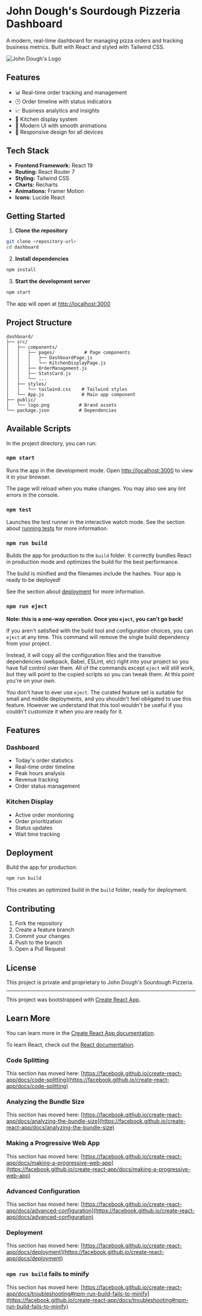 # John Dough's Sourdough Pizzeria Dashboard

A modern, real-time dashboard for managing pizza orders and tracking business metrics. Built with React and styled with Tailwind CSS.

![John Dough's Logo](public/logo.png)

## Features

- 📊 Real-time order tracking and management
- 🕒 Order timeline with status indicators
- 📈 Business analytics and insights
- 🏪 Kitchen display system
- 💫 Modern UI with smooth animations
- 📱 Responsive design for all devices

## Tech Stack

- **Frontend Framework:** React 19
- **Routing:** React Router 7
- **Styling:** Tailwind CSS
- **Charts:** Recharts
- **Animations:** Framer Motion
- **Icons:** Lucide React

## Getting Started

1. **Clone the repository**
```bash
git clone <repository-url>
cd dashboard
```

2. **Install dependencies**
```bash
npm install
```

3. **Start the development server**
```bash
npm start
```
The app will open at [http://localhost:3000](http://localhost:3000)

## Project Structure

```
dashboard/
├── src/
│   ├── components/
│   │   ├── pages/           # Page components
│   │   │   ├── DashboardPage.js
│   │   │   └── KitchenDisplayPage.js
│   │   ├── OrderManagement.js
│   │   ├── StatsCard.js
│   │   └── ...
│   ├── styles/
│   │   └── tailwind.css    # Tailwind styles
│   └── App.js              # Main app component
├── public/
│   └── logo.png           # Brand assets
└── package.json           # Dependencies
```

## Available Scripts

In the project directory, you can run:

### `npm start`

Runs the app in the development mode.
Open [http://localhost:3000](http://localhost:3000) to view it in your browser.

The page will reload when you make changes.
You may also see any lint errors in the console.

### `npm test`

Launches the test runner in the interactive watch mode.
See the section about [running tests](https://facebook.github.io/create-react-app/docs/running-tests) for more information.

### `npm run build`

Builds the app for production to the `build` folder.
It correctly bundles React in production mode and optimizes the build for the best performance.

The build is minified and the filenames include the hashes.
Your app is ready to be deployed!

See the section about [deployment](https://facebook.github.io/create-react-app/docs/deployment) for more information.

### `npm run eject`

**Note: this is a one-way operation. Once you `eject`, you can't go back!**

If you aren't satisfied with the build tool and configuration choices, you can `eject` at any time. This command will remove the single build dependency from your project.

Instead, it will copy all the configuration files and the transitive dependencies (webpack, Babel, ESLint, etc) right into your project so you have full control over them. All of the commands except `eject` will still work, but they will point to the copied scripts so you can tweak them. At this point you're on your own.

You don't have to ever use `eject`. The curated feature set is suitable for small and middle deployments, and you shouldn't feel obligated to use this feature. However we understand that this tool wouldn't be useful if you couldn't customize it when you are ready for it.

## Features

### Dashboard
- Today's order statistics
- Real-time order timeline
- Peak hours analysis
- Revenue tracking
- Order status management

### Kitchen Display
- Active order monitoring
- Order prioritization
- Status updates
- Wait time tracking

## Deployment

Build the app for production:
```bash
npm run build
```

This creates an optimized build in the `build` folder, ready for deployment.

## Contributing

1. Fork the repository
2. Create a feature branch
3. Commit your changes
4. Push to the branch
5. Open a Pull Request

## License

This project is private and proprietary to John Dough's Sourdough Pizzeria.

---

This project was bootstrapped with [Create React App](https://github.com/facebook/create-react-app).

## Learn More

You can learn more in the [Create React App documentation](https://facebook.github.io/create-react-app/docs/getting-started).

To learn React, check out the [React documentation](https://reactjs.org/).

### Code Splitting

This section has moved here: [https://facebook.github.io/create-react-app/docs/code-splitting](https://facebook.github.io/create-react-app/docs/code-splitting)

### Analyzing the Bundle Size

This section has moved here: [https://facebook.github.io/create-react-app/docs/analyzing-the-bundle-size](https://facebook.github.io/create-react-app/docs/analyzing-the-bundle-size)

### Making a Progressive Web App

This section has moved here: [https://facebook.github.io/create-react-app/docs/making-a-progressive-web-app](https://facebook.github.io/create-react-app/docs/making-a-progressive-web-app)

### Advanced Configuration

This section has moved here: [https://facebook.github.io/create-react-app/docs/advanced-configuration](https://facebook.github.io/create-react-app/docs/advanced-configuration)

### Deployment

This section has moved here: [https://facebook.github.io/create-react-app/docs/deployment](https://facebook.github.io/create-react-app/docs/deployment)

### `npm run build` fails to minify

This section has moved here: [https://facebook.github.io/create-react-app/docs/troubleshooting#npm-run-build-fails-to-minify](https://facebook.github.io/create-react-app/docs/troubleshooting#npm-run-build-fails-to-minify)
